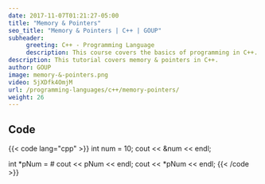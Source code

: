 ```yaml
---
date: 2017-11-07T01:21:27-05:00
title: "Memory & Pointers"
seo_title: "Memory & Pointers | C++ | GOUP"
subheader:
     greeting: C++ - Programming Language
     description: This course covers the basics of programming in C++. Work your way through the videos/articles and I'll teach you everything you need to know to start your programming journey!
description: This tutorial covers memory & pointers in C++.
author: GOUP
image: memory-&-pointers.png
video: 5jXDfk4OmjM
url: /programming-languages/c++/memory-pointers/
weight: 26
---
```


## Code

{{< code lang="cpp" >}}
int num = 10;
cout << &num << endl;

int *pNum = &num;
cout << pNum << endl;
cout << *pNum << endl;
{{< /code >}}